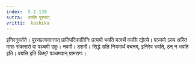 ```yaml
---
index:  5.2.130
sutra:  वयसि पूरणात्
vritti:  kashika 
---
```


इनिरनुवर्तते। पूरणप्रत्ययान्तात् प्रातिपदिकातिनिः प्रत्ययो भवति मत्वर्थे वयसि द्योत्ये। पञ्चमो ऽस्य अस्ति मासः संवत्सरो वा पञ्चमी उष्ट्रः। नवमी। दशमी। सिद्धे सति नियमार्थं वचनम्, इनिरेव भवति, ठन् न भवति इति। वयसि इति किम्? पञ्चमवान् ग्रामरागः।

